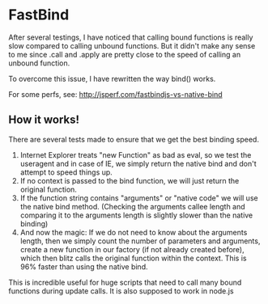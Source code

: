 # FastBind

After several testings, I have noticed that calling bound functions is really slow compared to calling unbound functions.
But it didn't make any sense to me since .call and .apply are pretty close to the speed of calling an unbound function.

To overcome this issue, I have rewritten the way bind() works.

For some perfs, see:
http://jsperf.com/fastbindjs-vs-native-bind

## How it works! ##

There are several tests made to ensure that we get the best binding speed.

1. Internet Explorer treats "new Function" as bad as eval, so we test the useragent and in case of IE, we simply return the native bind and don't attempt to speed things up.
2. If no context is passed to the bind function, we will just return the original function.
3. If the function string contains "arguments" or "native code" we will use the native bind method. (Checking the arguments callee length and comparing it to the arguments length is slightly slower than the native binding)
4. And now the magic: If we do not need to know about the arguments length, then we simply count the number of parameters and arguments, create a new function in our factory (if not already created before), which then blitz calls the original function within the context. This is 96% faster than using the native bind.

This is incredible useful for huge scripts that need to call many bound functions during update calls.
It is also supposed to work in node.js
